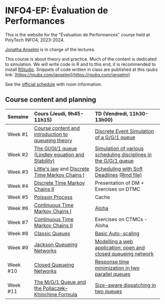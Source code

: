 # INFO4-EP: Évaluation de Performances

This is the website for the "Évaluation de Performances" course held at PolyTech INFO4, 2023-2024.

[Jonatha Anselmi](mailto:jonatha.anselmi@inria.fr) is in charge of the lectures.

This course is about theory and practice. Much of the content is dedicated to simulation. We will write code in R and to this end, it is recommended to install [RStudio](https://posit.co/download/rstudio-desktop/). Snippets of code written in class are published at this rpubs link: [https://rpubs.com/janselmi](https://rpubs.com/janselmi)

See the [official schedule](https://ade-uga-ro-vs.grenet.fr/direct/index.jsp) with room information.


## Course content and planning

| Semaine    | Cours (Jeudi, 9h45-11h15)                                                | TD (Vendredi, 11h30-13h00)                                                                |
|:-------------|:--------------------------------------------------------------------------|:-----------------------------------------------------------------------------------------|
| Week #1 | [Course content and introduction to queueing theory](https://github.com/jonatha-anselmi/INFO4-EP/blob/main/slides/RICM4_EP_01_intro.pdf)     |  [Discrete Event Simulation of a G/G/1 queue](https://rpubs.com/janselmi/GG1_scheduling_disciplines)
| Week #2 | [The GI/GI/1 queue (Lindley equation and Stability)](https://github.com/jonatha-anselmi/INFO4-EP/blob/main/slides/EP-Chap2-Bases.pdf)   | [Simulation of various scheduling disciplines in the G/G/1 queue](https://rpubs.com/janselmi/GG1_scheduling_disciplines)                                                                        
| Week #3 | [Little's law](https://github.com/jonatha-anselmi/INFO4-EP/blob/main/slides/EP-Chap2-Bases.pdf) and  [Discrete Time Markov Chains I](https://github.com/jonatha-anselmi/INFO4-EP/blob/main/slides/RICM4_EP_CMTD.pdf) | [Scheduling with Soft Deadlines](https://rpubs.com/janselmi/GG1_soft_deadline) [(Rmd file)](https://github.com/jonatha-anselmi/INFO4-EP/blob/main/GG1_deadlines.Rmd)
| Week #4 | [Discrete Time Markov Chains II](https://github.com/jonatha-anselmi/INFO4-EP/blob/main/slides/RICM4_EP_CMTD.pdf)  | Presentation of DM + Exercises on DTMC 
| Week #5 | [Poisson Process](https://github.com/jonatha-anselmi/INFO4-EP/blob/main/slides/RICM4_EP_CMTC.pdf)   |  Cache
| Week #6 | [Continuous Time Markov Chains I](https://github.com/jonatha-anselmi/INFO4-EP/blob/main/slides/RICM4_EP_CMTC.pdf)   | [Aloha](https://github.com/jonatha-anselmi/INFO4-EP/files/6263537/slides/TD8-Aloha.pdf)
| Week #7 | [Continuous Time Markov Chains II](https://github.com/jonatha-anselmi/INFO4-EP/blob/main/slides/RICM4_EP_CMTC.pdf)   | Exercises on CTMCs - Aloha 
| Week #8 | [Classic Queues](https://github.com/jonatha-anselmi/INFO4-EP/blob/main/slides/RICM4_EP_CMTC.pdf)   |  [Basic Auto-scaling](https://rpubs.com/janselmi/basic-autoscaling)
| Week #9| [Jackson Queueing Networks](https://github.com/jonatha-anselmi/INFO4-EP/blob/main/slides/RICM4_EP_FA.pdf)   | [Modelling a web application: open and closed queueing network](https://rpubs.com/janselmi/webapp)
| Week #10 | [Closed Queueing Networks](https://github.com/jonatha-anselmi/INFO4-EP/blob/main/slides/RICM4_EP_FA.pdf)   |  [Response time minimization in two parallel queues](https://github.com/jonatha-anselmi/INFO4-EP/blob/main/RtimeMin.Rmd)
| Week #11 | [The M/G/1 Queue and the Pollaczek–Khinchine Formula](https://github.com/jonatha-anselmi/INFO4-EP/blob/main/slides/MG1-PolyTech-INFO4-EP.pdf)   | [Size-aware dispatching in two queues](https://github.com/jonatha-anselmi/INFO4-EP/blob/main/size-aware.Rmd)
                                                                                  
